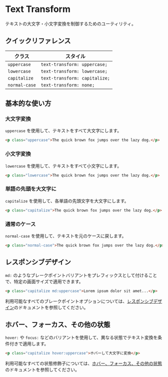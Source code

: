 # Text Transform

テキストの大文字・小文字変換を制御するためのユーティリティ。

## クイックリファレンス

| クラス | スタイル |
|-------|--------|
| `uppercase` | `text-transform: uppercase;` |
| `lowercase` | `text-transform: lowercase;` |
| `capitalize` | `text-transform: capitalize;` |
| `normal-case` | `text-transform: none;` |

## 基本的な使い方

### 大文字変換

`uppercase` を使用して、テキストをすべて大文字にします。

```html
<p class="uppercase">The quick brown fox jumps over the lazy dog.</p>
```

### 小文字変換

`lowercase` を使用して、テキストをすべて小文字にします。

```html
<p class="lowercase">The quick brown fox jumps over the lazy dog.</p>
```

### 単語の先頭を大文字に

`capitalize` を使用して、各単語の先頭文字を大文字にします。

```html
<p class="capitalize">The quick brown fox jumps over the lazy dog.</p>
```

### 通常のケース

`normal-case` を使用して、テキストを元のケースに戻します。

```html
<p class="normal-case">The quick brown fox jumps over the lazy dog.</p>
```

## レスポンシブデザイン

`md:` のようなブレークポイントバリアントをプレフィックスとして付けることで、特定の画面サイズで適用できます。

```html
<p class="capitalize md:uppercase">Lorem ipsum dolor sit amet...</p>
```

利用可能なすべてのブレークポイントオプションについては、[レスポンシブデザイン](/docs/responsive-design)のドキュメントを参照してください。

## ホバー、フォーカス、その他の状態

`hover:` や `focus:` などのバリアントを使用して、異なる状態でテキスト変換を条件付きで適用します。

```html
<p class="capitalize hover:uppercase">ホバーして大文字に変換</p>
```

利用可能なすべての状態修飾子については、[ホバー、フォーカス、その他の状態](/docs/hover-focus-and-other-states)のドキュメントを参照してください。
